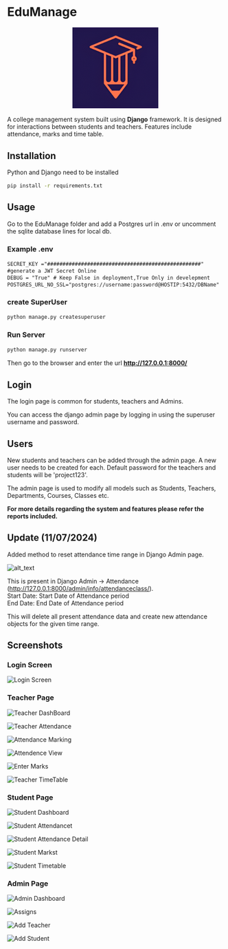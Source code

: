 # EduManage 
[//]:![EduManage-Logo](Logo-Official.png)
<div align="center">
  <img src="Logo-Official.png" alt="Project Logo" width="200" />
</div>

A college management system built using **Django** framework. It is designed for interactions between students and teachers. Features include attendance, marks and time table.

## Installation

Python and Django need to be installed

```bash
pip install -r requirements.txt
```

## Usage

Go to the EduManage folder and add a Postgres url in .env or uncomment the sqlite database lines for local db.

### Example .env

```
SECRET_KEY ="##################################################" #generate a JWT Secret Online
DEBUG = "True" # Keep False in deployment,True Only in develepment
POSTGRES_URL_NO_SSL="postgres://username:password@HOSTIP:5432/DBName"
```

### create SuperUser

```bash
python manage.py createsuperuser
```

### Run Server

```bash
python manage.py runserver
```

Then go to the browser and enter the url **http://127.0.0.1:8000/**

## Login

The login page is common for students, teachers and Admins.

You can access the django admin page by logging in using the superuser username and password.

## Users

New students and teachers can be added through the admin page. A new user needs to be created for each.
Default password for the teachers and students will be 'project123'.

The admin page is used to modify all models such as Students, Teachers, Departments, Courses, Classes etc.

**For more details regarding the system and features please refer the reports included.**

## Update (11/07/2024)

Added method to reset attendance time range in Django Admin page.

![alt_text](https://i.imgur.com/0xOWmUZ.png)

This is present in Django Admin -> Attendance (http://127.0.0.1:8000/admin/info/attendanceclass/).  
Start Date: Start Date of Attendance period  
End Date: End Date of Attendance period

This will delete all present attendance data and create new attendance objects for the given time range.

## Screenshots

### Login Screen

![Login Screen](https://imgur.com/WHXZ7hm.png)

### Teacher Page

![Teacher DashBoard](https://imgur.com/lhRQnnE.png)

![Teacher Attendance](https://imgur.com/N4VVbVR.png)

![Attendance Marking](https://imgur.com/9GKsdBP.png)

![Attendence View](https://imgur.com/88TThj6.png)

![Enter Marks](https://imgur.com/OmrNNU4.png)

![Teacher TimeTable](https://imgur.com/pJcXVI5.png)

### Student Page

![Student Dashboard](https://imgur.com/219KXjZ.png)

![Student Attendancet](https://imgur.com/lv9V7gP.png)

![Student Attendance Detail](https://imgur.com/ygo5d8U.png)

![Student Markst](https://imgur.com/BLhUmp4.png)

![Student Timetable](https://imgur.com/FczljbU.png)

### Admin Page

![Admin Dashboard](https://imgur.com/nRobbTj.png)

![Assigns](https://imgur.com/MzILYWA.png)

![Add Teacher](https://imgur.com/7vDvgim.png)

![Add Student](https://imgur.com/psox5xA.png)
